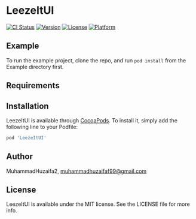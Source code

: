 # LeezeItUI

[![CI Status](https://img.shields.io/travis/MuhammadHuzaifa2/LeezeItUI.svg?style=flat)](https://travis-ci.org/MuhammadHuzaifa2/LeezeItUI)
[![Version](https://img.shields.io/cocoapods/v/LeezeItUI.svg?style=flat)](https://cocoapods.org/pods/LeezeItUI)
[![License](https://img.shields.io/cocoapods/l/LeezeItUI.svg?style=flat)](https://cocoapods.org/pods/LeezeItUI)
[![Platform](https://img.shields.io/cocoapods/p/LeezeItUI.svg?style=flat)](https://cocoapods.org/pods/LeezeItUI)

## Example

To run the example project, clone the repo, and run `pod install` from the Example directory first.

## Requirements

## Installation

LeezeItUI is available through [CocoaPods](https://cocoapods.org). To install
it, simply add the following line to your Podfile:

```ruby
pod 'LeezeItUI'
```

## Author

MuhammadHuzaifa2, muhammadhuzaifaf99@gmail.com

## License

LeezeItUI is available under the MIT license. See the LICENSE file for more info.
